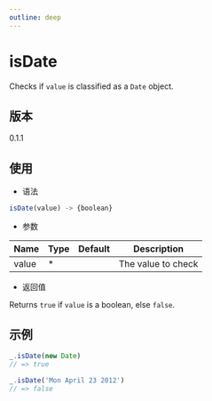 ```yaml
---
outline: deep
---
```


# isDate

Checks if `value` is classified as a `Date` object.

## 版本

0.1.1

## 使用

- 语法

```js
isDate(value) -> {boolean}
```

- 参数

| Name    | Type  | Default | Description               |
|---------|-------|---------|---------------------------|
| value   | *     |         | The value to check        |

- 返回值

Returns `true` if `value` is a boolean, else `false`.

## 示例

```js
_.isDate(new Date)
// => true

_.isDate('Mon April 23 2012')
// => false
```
